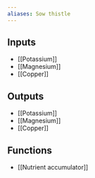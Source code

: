 ```yaml
---
aliases: Sow thistle
---
```


## Inputs
- [[Potassium]]
- [[Magnesium]] 
- [[Copper]]

## Outputs
- [[Potassium]]
- [[Magnesium]] 
- [[Copper]]

## Functions
- [[Nutrient accumulator]]